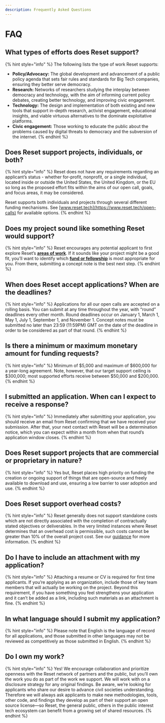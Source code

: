 ```yaml
---
description: Frequently Asked Questions
---
```


# FAQ

## **What types of efforts does Reset support?**

{% hint style="info" %}
The following lists the type of work Reset supports:

* **Policy/Advocacy:** The global development and advancement of a public policy agenda that sets fair rules and standards for Big Tech companies, ensuring they better serve democracy.
* **Research:** Networks of researchers studying the interplay between democracy and technology, with the aim of informing current policy debates, creating better technology, and improving civic engagement.
* **Technology:** The design and implementation of both existing and new tools that support in-depth research, activist engagement, educational insights, and viable virtuous alternatives to the dominate exploitative platforms.
* **Civic engagement:** Those working to educate the public about the problems caused by digital threats to democracy and the subversion of the internet.
{% endhint %}

## Does Reset support projects, individuals, or both?

{% hint style="info" %}
Reset does not have any requirements regarding an applicant’s status - whether for-profit, nonprofit, or a single individual, located inside or outside the United States, the United Kingdom, or the EU so long as the proposed effort fits within the aims of our open call, goals, and focus areas, it may be considered.

Reset supports both individuals and projects through several different funding mechanisms. See [www.reset.tech](https://www.reset.tech/open-calls) for available options.
{% endhint %}

## Does my project sound like something Reset would support?

{% hint style="info" %}
Reset encourages any potential applicant to first explore Reset’s [**areas of work**](https://www.reset.tech/work/). If it sounds like your project might be a good fit, you’ll want to identify which [**fund or fellowship**](https://www.reset.tech/open-calls/) is most appropriate for you. From there, submitting a concept note is the best next step.
{% endhint %}

## When does Reset accept applications? When are the deadlines?

{% hint style="info" %}
Applications for all our open calls are accepted on a rolling basis. You can submit at any time throughout the year, with “round” deadlines every other month. Round deadlines occur on January 1, March 1, May 1, July 1, September 1, and November 1. Concept notes must be submitted no later than 23:59 \(11:59PM\) GMT on the date of the deadline in order to be considered as part of that round.
{% endhint %}

## Is there a minimum or maximum monetary amount for funding requests?

{% hint style="info" %}
Minimum of $5,000 and maximum of $600,000 for a year-long agreement. Note, however, that our target support ceiling is $300,000; most supported efforts receive between $50,000 and $200,000.
{% endhint %}



## I submitted an application. When can I expect to receive a response?

{% hint style="info" %}
Immediately after submitting your application, you should receive an email from Reset confirming that we have received your submission. After that, your next contact with Reset will be a determination notice, which you can expect within a month from when that round’s application window closes.
{% endhint %}

## Does Reset support projects that are commercial or proprietary in nature?

{% hint style="info" %}
Yes but, Reset places high priority on funding the creation or ongoing support of things that are open-source and freely available to download and use, ensuring a low barrier to user adoption and use.
{% endhint %}

## Does Reset support overhead costs?

{% hint style="info" %}
Reset generally does not support standalone costs which are not directly associated with the completion of contractually stated objectives or deliverables. In the very limited instances where Reset determines that an overhead cost is permissible, such costs cannot be greater than 10% of the overall project cost. See our [guidance](topical-guidance/overhead-costs.md) for more information.
{% endhint %}

## Do I have to include an attachment with my application?

{% hint style="info" %}
Attaching a resume or CV is required for first time applicants. If you’re applying as an organization, include those of key team members that will actually be working on the project. Beyond this requirement, if you have something you feel strengthens your application and it can’t be added as a link, including such materials as an attachment is fine.
{% endhint %}

## In what language should I submit my application?

{% hint style="info" %}
Please note that English is the language of record for all applications, and those submitted in other languages may not be reviewed as competitively as those submitted in English.
{% endhint %}

## Do I own my work?

{% hint style="info" %}
Yes! We encourage collaboration and prioritize openness with the Reset network of partners and the public, but you’ll own the work you do as part of the work we support. We will work with on a disclosure strategy for any original findings. Be aware, we’re looking for applicants who share our desire to advance civil societies understanding. Therefore we will always ask applicants to make new methodologies, tools, other code, and findings they develop as part of their support an open source license—so Reset, the general public, others in the public interest tech ecosystem can benefit from a growing set of shared resources.
{% endhint %}

